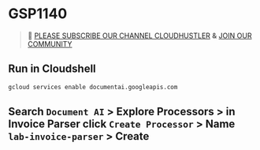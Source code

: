 # GSP1140
>🚨 [PLEASE SUBSCRIBE OUR CHANNEL CLOUDHUSTLER](https://www.youtube.com/@cloudhustlers) **&** [JOIN OUR COMMUNITY](https://chat.whatsapp.com/KBfUcSleGGEFf2Xvvm8FW3)
## Run in Cloudshell
```cmd
gcloud services enable documentai.googleapis.com
```
## Search `Document AI` > Explore Processors > in Invoice Parser click `Create Processor` > Name `lab-invoice-parser` > Create
